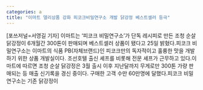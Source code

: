 ```yaml
---
categories: a
title: "이마트 델리상품 강화 피코크비밀연구소 개발 닭강정 베스트셀러 등극"
---
```

[포쓰저널=서영길 기자] 이마트는 ‘피코크 비밀연구소’가 단독 레시피로 만든 조청 순살 닭강정이 6개월간 300톤이 판매되며 베스트셀러 상품이 됐다고 25일 밝혔다.피코크 비밀연구소는 이마트의 식품 PB(자체브랜드)인 피코크만의 독자적이고 훌륭한 맛을 개발하기 위한 상품 개발실이다. 조선호텔 출신 셰프를 비롯해 전문 셰프가 근무하고 있다.이마트에 따르면 조청 순살 닭강정은 3월 출시 이후 지난달까지 무게로만 300톤 가량 판매되는 등 매출 신기록을 경신 중이다. 구매한 고객 수만 60만명에 달했다.피코크 비밀연구소는 기존 닭강정이